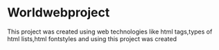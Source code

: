 # Worldwebproject
This project was created using web technologies like html tags,types of html lists,html fontstyles and using this project was created
